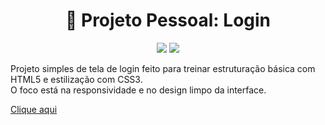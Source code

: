 <h1 align="center">🌙 Projeto Pessoal: Login</h1>

<p align="center">
  <img src="https://img.shields.io/badge/Feito%20com-HTML&CSS-blue?style=flat" />
  <img src="https://img.shields.io/badge/Tipo-Pessoal-blueviolet" />
</p>

Projeto simples de tela de login feito para treinar estruturação básica com HTML5 e estilização com CSS3.  
O foco está na responsividade e no design limpo da interface.

[Clique aqui](https://athinafarias.github.io/Projeto-Login/)
